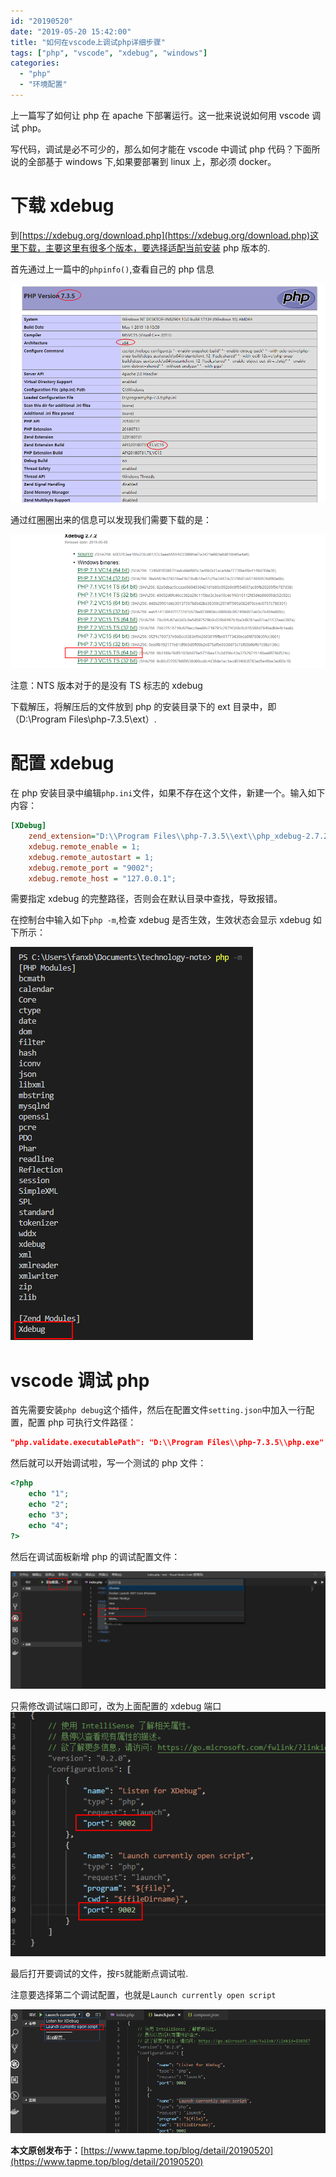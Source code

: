 ```yaml
---
id: "20190520"
date: "2019-05-20 15:42:00"
title: "如何在vscode上调试php详细步骤"
tags: ["php", "vscode", "xdebug", "windows"]
categories:
  - "php"
  - "环境配置"
---
```


上一篇写了如何让 php 在 apache 下部署运行。这一批来说说如何用 vscode 调试 php。

写代码，调试是必不可少的，那么如何才能在 vscode 中调试 php 代码？下面所说的全部基于 windows 下,如果要部署到 linux 上，那必须 docker。

# 下载 xdebug

到[https://xdebug.org/download.php](https://xdebug.org/download.php)这里下载，主要这里有很多个版本，要选择适配当前安装 php 版本的.

首先通过上一篇中的`phpinfo()`,查看自己的 php 信息

![php信息](https://raw.githubusercontent.com/FleyX/files/master/blogImg/20190522203012.png)

通过红圈圈出来的信息可以发现我们需要下载的是：

![下载xdebug](https://raw.githubusercontent.com/FleyX/files/master/blogImg/20190523084935.png)

注意：NTS 版本对于的是没有 TS 标志的 xdebug

下载解压，将解压后的文件放到 php 的安装目录下的 ext 目录中，即（D:\Program Files\php-7.3.5\ext）.

# 配置 xdebug

在 php 安装目录中编辑`php.ini`文件，如果不存在这个文件，新建一个。输入如下内容：

```ini
[XDebug]
    zend_extension="D:\\Program Files\\php-7.3.5\\ext\\php_xdebug-2.7.2-7.3-vc15-x86_64.dll";
    xdebug.remote_enable = 1;
    xdebug.remote_autostart = 1;
    xdebug.remote_port = "9002";
    xdebug.remote_host = "127.0.0.1";
```

需要指定 xdebug 的完整路径，否则会在默认目录中查找，导致报错。

在控制台中输入如下`php -m`,检查 xdebug 是否生效，生效状态会显示 xdebug 如下所示：

![php价值成功xdebug](https://raw.githubusercontent.com/FleyX/files/master/blogImg/20190523090243.png)

# vscode 调试 php

首先需要安装`php debug`这个插件，然后在配置文件`setting.json`中加入一行配置，配置 php 可执行文件路径：

```json
"php.validate.executablePath": "D:\\Program Files\\php-7.3.5\\php.exe"
```

然后就可以开始调试啦，写一个测试的 php 文件：

```php
<?php
    echo "1";
    echo "2";
    echo "3";
    echo "4";
?>
```

然后在调试面板新增 php 的调试配置文件：

![调试步骤1](https://raw.githubusercontent.com/FleyX/files/master/blogImg/20190523091745.png)

只需修改调试端口即可，改为上面配置的 xdebug 端口
![](https://raw.githubusercontent.com/FleyX/files/master/blogImg/20190523091914.png)

最后打开要调试的文件，按`F5`就能断点调试啦.

注意要选择第二个调试配置，也就是`Launch currently open script`

![](https://raw.githubusercontent.com/FleyX/files/master/blogImg/20190523092530.png)

**本文原创发布于：**[https://www.tapme.top/blog/detail/20190520](https://www.tapme.top/blog/detail/20190520)
